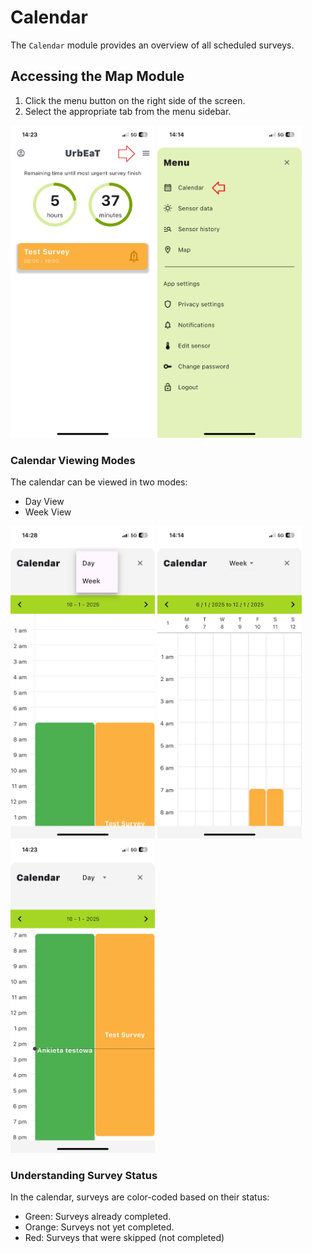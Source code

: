 # Calendar
The `Calendar` module provides an overview of all scheduled surveys.

## Accessing the Map Module
1. Click the menu button on the right side of the screen.
2. Select the appropriate tab from the menu sidebar.

<img alt="alt_text" height="500" src="imgs/main_screen_menu.png"/>
<img alt="alt_text" height="500" src="imgs/menu_screen_calendar.png"/>

### Calendar Viewing Modes
The calendar can be viewed in two modes:
- Day View
- Week View

<img alt="alt_text" height="500" src="imgs/calendar_day_week_screen.PNG"/>
<img alt="alt_text" height="500" src="imgs/calendar_week_screen.PNG"/>
<img alt="alt_text" height="500" src="imgs/calendar_day_screen.PNG"/>

### Understanding Survey Status
In the calendar, surveys are color-coded based on their status:
- Green: Surveys already completed.
- Orange: Surveys not yet completed.
- Red: Surveys that were skipped (not completed)